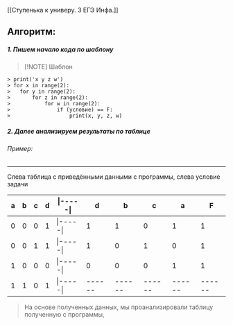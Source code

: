[[Ступенька к универу. 3 ЕГЭ Инфа.]]

## Алгоритм:

##### 1. Пишем начало кода по шаблону
> [!NOTE] Шаблон
```
> print('x y z w')
> for x in range(2): 
> 	for y in range(2):
> 		for z in range(2):
> 			for w in range(2):
> 				if (условие) == F:
> 					print(x, y, z, w)
```
##### 2. Далее анализируем результаты по таблице
###### Пример:
---
Слева таблица с приведёнными данными с программы, слева условие задачи

| a   | b   | c   | d   | \|-----\| | d      | b      | c      | a      | F      |
| --- | --- | --- | --- | --------- | ------ | ------ | ------ | ------ | ------ |
| 0   | 0   | 0   | 1   | \|-----\| | 1      | 1      | 0      | 1      | 1      |
| 0   | 0   | 1   | 1   | \|-----\| | 1      | 0      | 1      | 0      | 1      |
| 1   | 0   | 0   | 0   | \|-----\| | 0      | 0      | 0      | 1      | 1      |
| 1   | 1   | 0   | 1   | \|-----\| | ------ | ------ | ------ | ------ | ------ |
> На основе полученных данных, мы проанализировали таблицу полученную с программы, 